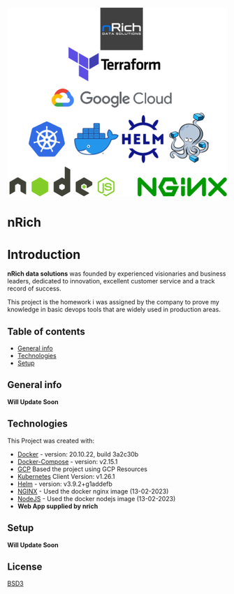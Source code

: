 ![DiagramName](repo-image.png)

# nRich

# Introduction
**nRich data solutions** was founded by experienced visionaries and business leaders, dedicated to innovation, excellent customer service and a track record of success. 

This project is the homework i was assigned by the company to prove my knowledge in basic devops tools that are widely used in production areas.

## Table of contents
* [General info](#general-info)
* [Technologies](#technologies)
* [Setup](#setup)

## General info
**Will Update Soon** 


## Technologies
This Project was created with:
* [Docker](https://www.docker.com/) - version: 20.10.22, build 3a2c30b
* [Docker-Compose](https://docs.docker.com/compose/) - version: v2.15.1
* [GCP](https://cloud.google.com/) Based the project using GCP Resources
* [Kubernetes](https://kubernetes.io/) Client Version: v1.26.1
* [Helm](https://helm.sh/) - version: v3.9.2+g1addefb
* [NGINX](https://hub.docker.com/_/nginx) - Used the docker nginx image (13-02-2023)
* [NodeJS](https://hub.docker.com/_/node) - Used the docker nodejs image (13-02-2023)
* **Web App supplied by nrich**
## Setup

**Will Update Soon** 
## License

[BSD3](https://github.com/teamdigitale/licenses/blob/master/BSD-3-Clause)

